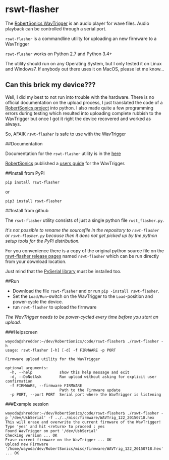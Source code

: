 # rswt-flasher

The [RobertSonics WavTrigger](http://robertsonics.com/wav-trigger/) is an audio
player for wave files. Audio playback can be controlled through a serial port. 

`rswt-flasher` is a commandline utility for uploading an new firmware to a WavTrigger 

`rswt-flasher` works on Python 2.7 and Python 3.4+

The utility should run on any Operating System, but I only tested it on Linux
and Windows7. If anybody out there uses it on MacOS, please let me know...

## Can this brick my device???
Well, I did my best to not run into trouble with the hardware. 
There is no official documentation on the upload process, I just translated the code of a 
[RobertSonics project](https://github.com/robertsonics/WAV-Trigger-Remote/blob/master/Source/Downloader.cpp) into python.
I also made quite a few programming errors during testing which resulted into uploading complete rubbish to the WavTrigger 
but once I got it right the device recovered and worked as always.

So, AFAIK `rswt-flasher` is safe to use with the WavTrigger

##Documentation

Documentation for the `rswt-flasher` utility is in the [here](#run)

[RobertSonics](http://robertsonics.com/) published a [users
guide](http://robertsonics.com/wav-trigger-online-user-guide/) for the
WavTrigger.

##Install from PyPI

`pip install rswt-flasher`

or 

`pip3 install rswt-flasher`


##Install from github

The `rswt-flasher` utility consists of just a single python file `rwst_flasher.py`. 

*It's not possible to rename the sourcefile in the repository to `rswt-flasher` or `rswt-flasher.py` 
because then it does not get picked up by the python setup tools for the PyPi distribution.*

For you convenience there is a copy of the original python source file on the [rswt-flasher release
pages](https://github.com/wayoda/rswt-flasher/releases) named `rswt-flasher`
which can be run directly from your download location. 

Just mind that the [PySerial library](http://pyserial.sourceforge.net/) must be installed too.  

##Run<a name="run"></a> 

- Download the file `rswt-flasher` and or run `pip -install rswt-flasher`.
- Set the  `Load/Run`-switch on the WavTrigger to the `Load`-position and power-cycle the device. 
- run `rswt-flasher` to upload the firmware

*The WavTrigger needs to be power-cycled every time before you start an upload.* 

###Helpscreen
```
wayoda@shredder:~/dev/RobertSonics/code/rswt-flasher$ ./rswt-flasher -h 
usage: rswt-flasher [-h] [-d] -f FIRMWARE -p PORT

Firmware upload utility for the WavTrigger

optional arguments:
  -h, --help            show this help message and exit
  -d, --DoNotAsk        Run upload without asking for explicit user confirmation
  -f FIRMWARE, --firmware FIRMWARE
                        Path to the Firmware update
  -p PORT, --port PORT  Serial port where the WavTrigger is listening
```

###Example session
```
wayoda@shredder:~/dev/RobertSonics/code/rswt-flasher$ ./rswt-flasher -p '/dev/UsbSerial' -f ../../misc/firmware/WAVTrig_122_20150718.hex 
This will erase and overwrite the current firmware of the WavTrigger!
Type 'yes' and hit <return> to proceed : yes
Found WavTrigger on port '/dev/UsbSerial'
Checking version ... OK
Erase current firmware on the WavTrigger ... OK
Upload new Firmware '/home/wayoda/dev/RobertSonics/misc/firmware/WAVTrig_122_20150718.hex' ... OK
``` 

